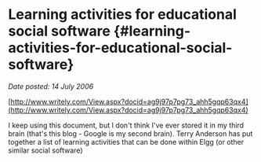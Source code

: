 # Learning activities for educational social software {#learning-activities-for-educational-social-software}

_Date posted: 14 July 2006_

[http://www.writely.com/View.aspx?docid=ag9j97p7pg73_ahh5gqp63qx4](http://www.writely.com/View.aspx?docid=ag9j97p7pg73_ahh5gqp63qx4)

I keep using this document, but I don't think I've ever stored it in my third brain (that's this blog - Google is my second brain). Terry Anderson has put together a list of learning activities that can be done within Elgg (or other similar social software)